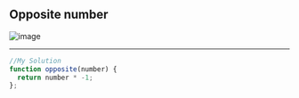 ## Opposite number
![image](https://user-images.githubusercontent.com/99033220/178107929-a6d78547-c078-4d10-b3db-08f73df55426.png)

---
```JavaScript
//My Solution
function opposite(number) {
  return number * -1;
};
```
